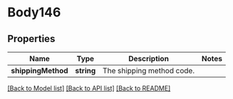 # Body146

## Properties
Name | Type | Description | Notes
------------ | ------------- | ------------- | -------------
**shippingMethod** | **string** | The shipping method code. | 

[[Back to Model list]](../README.md#documentation-for-models) [[Back to API list]](../README.md#documentation-for-api-endpoints) [[Back to README]](../README.md)


